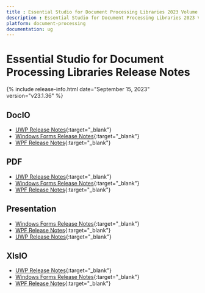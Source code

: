 ```yaml
---
title : Essential Studio for Document Processing Libraries 2023 Volume 3 Main Release Release Notes  
description : Essential Studio for Document Processing Libraries 2023 Volume 3 Main Release Release Notes  
platform: document-processing
documentation: ug
---
```


# Essential Studio for Document Processing Libraries  Release Notes  

{% include release-info.html date="September 15, 2023" version="v23.1.36" %} 

## DocIO

* [UWP Release Notes](/uwp/release-notes/v23.1.36#docio){:target="_blank"}
* [Windows Forms Release Notes](/windowsforms/release-notes/v23.1.36#docio){:target="_blank"}
* [WPF Release Notes](/wpf/release-notes/v23.1.36#docio){:target="_blank"}


## PDF

* [UWP Release Notes](/uwp/release-notes/v23.1.36#pdf){:target="_blank"}
* [Windows Forms Release Notes](/windowsforms/release-notes/v23.1.36#pdf){:target="_blank"}
* [WPF Release Notes](/wpf/release-notes/v23.1.36#pdf){:target="_blank"}


## Presentation

* [Windows Forms Release Notes](/windowsforms/release-notes/v23.1.36#presentation){:target="_blank"}
* [WPF Release Notes](/wpf/release-notes/v23.1.36#presentation){:target="_blank"}
* [UWP Release Notes](/uwp/release-notes/v23.1.36#presentation){:target="_blank"}


## XlsIO

* [UWP Release Notes](/uwp/release-notes/v23.1.36#xlsio){:target="_blank"}
* [Windows Forms Release Notes](/windowsforms/release-notes/v23.1.36#xlsio){:target="_blank"}
* [WPF Release Notes](/wpf/release-notes/v23.1.36#xlsio){:target="_blank"}